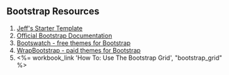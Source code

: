 ## Bootstrap Resources

1. [Jeff's Starter Template](https://gist.github.com/JeffCohen/494aacb12bf5d1edc384)
2. [Official Bootstrap Documentation](http://getbootstrap.com/)
3. [Bootswatch - free themes for Bootstrap](http://bootswatch.com/)
4. [WrapBootstrap - paid themes for Bootstrap](http://wrapbootstrap.com/)
5. <%= workbook_link 'How To: Use The Bootstrap Grid', "bootstrap_grid" %>
